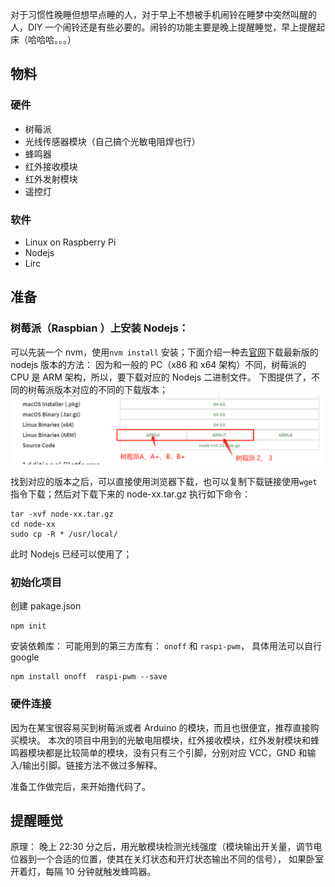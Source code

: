 对于习惯性晚睡但想早点睡的人，对于早上不想被手机闹铃在睡梦中突然叫醒的人，DIY 一个闹铃还是有些必要的。闹铃的功能主要是晚上提醒睡觉，早上提醒起床（哈哈哈。。。）

## 物料

### 硬件

-   树莓派
-   光线传感器模块（自己搞个光敏电阻焊也行）
-   蜂鸣器
-   红外接收模块
-   红外发射模块
-   遥控灯

### 软件

-   Linux on Raspberry Pi
-   Nodejs
-   Lirc

## 准备

### 树莓派（Raspbian ）上安装 Nodejs：

可以先装一个 nvm，使用`nvm install` 安装；下面介绍一种去[官网](https://nodejs.org/en/download/)下载最新版的 nodejs 版本的方法：
因为和一般的 PC（x86 和 x64 架构）不同，树莓派的 CPU 是 ARM 架构，所以，要下载对应的 Nodejs 二进制文件。
下图提供了，不同的树莓派版本对应的不同的下载版本；
![树莓派下载Nodejs](https://raw.githubusercontent.com/XiangnianZhou/blog/master/jianshu/images/3396239-bae8e9232483284f.png)

找到对应的版本之后，可以直接使用浏览器下载，也可以复制下载链接使用`wget` 指令下载；然后对下载下来的 node-xx.tar.gz 执行如下命令：

```
tar -xvf node-xx.tar.gz
cd node-xx
sudo cp -R * /usr/local/
```

此时 Nodejs 已经可以使用了；

### 初始化项目

创建 pakage.json

```
npm init
```

安装依赖库：
可能用到的第三方库有： `onoff` 和 `raspi-pwm`， 具体用法可以自行 google

```
npm install onoff  raspi-pwm --save
```

### 硬件连接

因为在某宝很容易买到树莓派或者 Arduino 的模块，而且也很便宜，推荐直接购买模块。
本次的项目中用到的光敏电阻模块，红外接收模块，红外发射模块和蜂鸣器模块都是比较简单的模块，没有只有三个引脚，分别对应 VCC，GND 和输入/输出引脚。链接方法不做过多解释。

准备工作做完后，来开始撸代码了。

## 提醒睡觉

原理： 晚上 22:30 分之后，用光敏模块检测光线强度（模块输出开关量，调节电位器到一个合适的位置，使其在关灯状态和开灯状态输出不同的信号）， 如果卧室开着灯，每隔 10 分钟就触发蜂鸣器。
